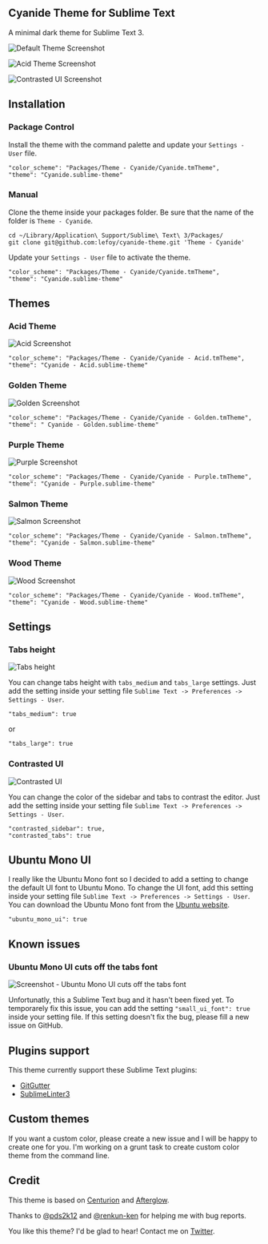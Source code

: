 Cyanide Theme for Sublime Text
------------------------------------------------------------------------

A minimal dark theme for Sublime Text 3.

![Default Theme Screenshot](http://i.imgur.com/NOOomrQ.png)

![Acid Theme Screenshot](http://i.imgur.com/snmvuB4.png)

![Contrasted UI Screenshot](http://i.imgur.com/pA8MhEY.png)

Installation
------------------------------------------------------------------------

### Package Control

Install the theme with the command palette and update your `Settings - User` file.

    "color_scheme": "Packages/Theme - Cyanide/Cyanide.tmTheme",
    "theme": "Cyanide.sublime-theme"

### Manual

Clone the theme inside your packages folder. Be sure that the name of the folder is `Theme - Cyanide`.

    cd ~/Library/Application\ Support/Sublime\ Text\ 3/Packages/
    git clone git@github.com:lefoy/cyanide-theme.git 'Theme - Cyanide'

Update your `Settings - User` file to activate the theme.

    "color_scheme": "Packages/Theme - Cyanide/Cyanide.tmTheme",
    "theme": "Cyanide.sublime-theme"

Themes
------------------------------------------------------------------------

### Acid Theme

![Acid Screenshot](http://i.imgur.com/cWWNpx5.png)

    "color_scheme": "Packages/Theme - Cyanide/Cyanide - Acid.tmTheme",
    "theme": "Cyanide - Acid.sublime-theme"

### Golden Theme

![Golden Screenshot](http://i.imgur.com/tEFHHwE.png)

    "color_scheme": "Packages/Theme - Cyanide/Cyanide - Golden.tmTheme",
    "theme": " Cyanide - Golden.sublime-theme"

### Purple Theme

![Purple Screenshot](http://i.imgur.com/Phy65L5.png)

    "color_scheme": "Packages/Theme - Cyanide/Cyanide - Purple.tmTheme",
    "theme": "Cyanide - Purple.sublime-theme"

### Salmon Theme

![Salmon Screenshot](http://i.imgur.com/v98RZaU.png)

    "color_scheme": "Packages/Theme - Cyanide/Cyanide - Salmon.tmTheme",
    "theme": "Cyanide - Salmon.sublime-theme"

### Wood Theme

![Wood Screenshot](http://i.imgur.com/10nS4n4.png)

    "color_scheme": "Packages/Theme - Cyanide/Cyanide - Wood.tmTheme",
    "theme": "Cyanide - Wood.sublime-theme"

Settings
------------------------------------------------------------------------

### Tabs height

![Tabs height](http://i.imgur.com/0NCrXVF.png)

You can change tabs height with `tabs_medium` and `tabs_large` settings. Just add the setting inside your setting file `Sublime Text -> Preferences -> Settings - User`.

```
"tabs_medium": true
```

or

```
"tabs_large": true
```

### Contrasted UI

![Contrasted UI](http://i.imgur.com/pA8MhEY.png)

You can change the color of the sidebar and tabs to contrast the editor. Just add the setting inside your setting file `Sublime Text -> Preferences -> Settings - User`.

```
"contrasted_sidebar": true,
"contrasted_tabs": true
```

## Ubuntu Mono UI

I really like the Ubuntu Mono font so I decided to add a setting to change the default UI font to Ubuntu Mono. To change the UI font, add this setting inside your setting file `Sublime Text -> Preferences -> Settings - User`. You can download the Ubuntu Mono font from the [Ubuntu website](http://font.ubuntu.com/).

```
"ubuntu_mono_ui": true
```

## Known issues

### Ubuntu Mono UI cuts off the tabs font

![Screenshot - Ubuntu Mono UI cuts off the tabs font](http://i.imgur.com/jdKUPoE.png)

Unfortunatly, this a Sublime Text bug and it hasn't been fixed yet. To temporarely fix this issue, you can add the setting `"small_ui_font": true` inside your setting file. If this setting doesn't fix the bug, please fill a new issue on GitHub.

## Plugins support

This theme currently support these Sublime Text plugins:

* [GitGutter](https://sublime.wbond.net/packages/GitGutter)
* [SublimeLinter3](https://github.com/SublimeLinter/SublimeLinter3)

<!--* [PlainTasks](https://sublime.wbond.net/packages/PlainTasks)-->
<!--* [FileBrowser](https://sublime.wbond.net/packages/FileBrowser)-->

## Custom themes

If you want a custom color, please create a new issue and I will be happy to create one for you.
I'm working on a grunt task to create custom color theme from the command line.

Credit
------------------------------------------------------------------------

This theme is based on [Centurion](https://github.com/allanhortle/Centurion) and [Afterglow](http://yabatadesign.github.io/afterglow-theme/).

Thanks to [@pds2k12](https://github.com/pds2k12) and [@renkun-ken](https://github.com/renkun-ken) for helping me with bug reports.

You like this theme? I'd be glad to hear! Contact me on [Twitter](https://twitter.com/louisetiennefoy).
